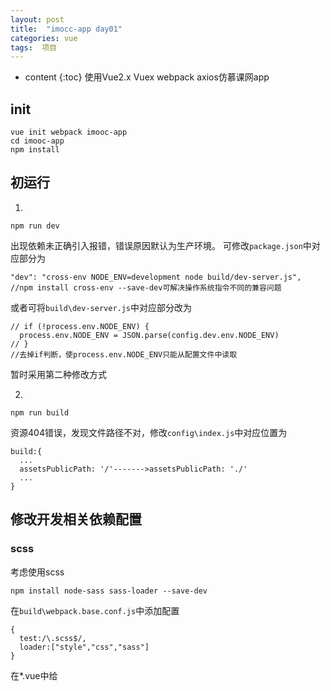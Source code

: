 ```yaml
---
layout: post
title:  "imocc-app day01"
categories: vue
tags:  项目
---
```


* content
{:toc}
使用Vue2.x Vuex webpack axios仿慕课网app




## init
```
vue init webpack imooc-app
cd imooc-app
npm install
```

## 初运行

1.
```
npm run dev
```
出现依赖未正确引入报错，错误原因默认为生产环境。
可修改`package.json`中对应部分为
```
"dev": "cross-env NODE_ENV=development node build/dev-server.js",
//npm install cross-env --save-dev可解决操作系统指令不同的兼容问题
```
或者可将`build\dev-server.js`中对应部分改为
```
// if (!process.env.NODE_ENV) {
  process.env.NODE_ENV = JSON.parse(config.dev.env.NODE_ENV)
// }
//去掉if判断，使process.env.NODE_ENV只能从配置文件中读取
```
暂时采用第二种修改方式

2.
```
npm run build
```
资源404错误，发现文件路径不对，修改`config\index.js`中对应位置为
```
build:{
  ...
  assetsPublicPath: '/'------->assetsPublicPath: './'
  ...
}
```

## 修改开发相关依赖配置
### scss
考虑使用scss
```
npm install node-sass sass-loader --save-dev
```
在`build\webpack.base.conf.js`中添加配置
```
{
  test:/\.scss$/,
  loader:["style","css","sass"]
}
```
在*.vue中给<style>添加`lang="scss"`
同时在`build\utils.js`中已做好了包括`less sass scss stylus`的相关配置，使用只需安装对应依赖，并修改上方列举配置即可

### autoprefixer
可直接修改`package.json`中的`"browserslist"`部分
